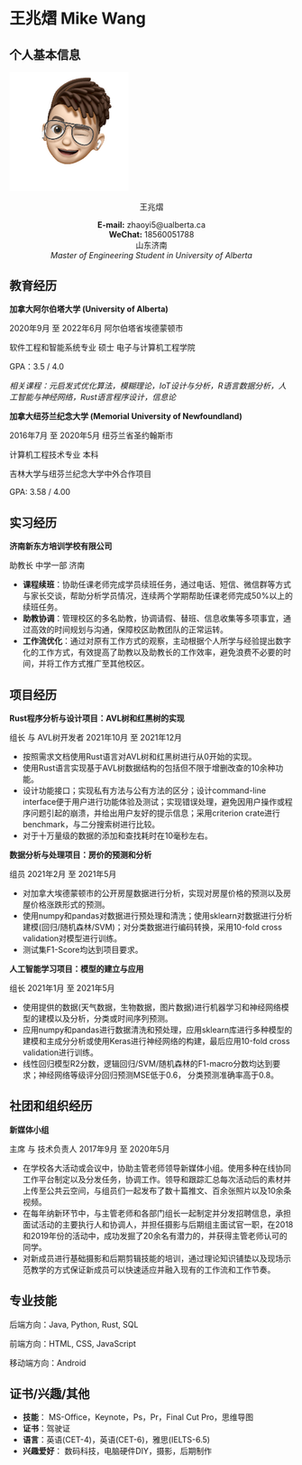 # 王兆熠 Mike Wang

## 个人基本信息



<img src="Memoji Avatar.png" alt="Memoji Avatar" style="zoom:50%;" />

<center> <p font-size="20px">
    王兆熠
    </p>  </center>

<center> <b>E-mail:</b> zhaoyi5@ualberta.ca</center>

<center> <b>WeChat:</b> 18560051788 </center>

<center> 山东济南 </center>

<center> <i>Master of Engineering Student in University of Alberta</i></center>

## 教育经历

**加拿大阿尔伯塔大学 (University of Alberta)** 

2020年9月 至 2022年6月	阿尔伯塔省埃德蒙顿市

软件工程和智能系统专业	硕士	电子与计算机工程学院

GPA：3.5 / 4.0

*相关课程：元启发式优化算法，模糊理论，IoT设计与分析，R语言数据分析，人工智能与神经网络，Rust语言程序设计，信息论*



**加拿大纽芬兰纪念大学 (Memorial University of Newfoundland)**

2016年7月 至 2020年5月	纽芬兰省圣约翰斯市

计算机工程技术专业	本科

吉林大学与纽芬兰纪念大学中外合作项目

GPA: 3.58 / 4.00

## 实习经历

**济南新东方培训学校有限公司**

助教长	中学一部	济南

- **课程续班**：协助任课老师完成学员续班任务，通过电话、短信、微信群等方式与家长交谈，帮助分析学员情况，连续两个学期帮助任课老师完成50%以上的续班任务。
- **助教协调**：管理校区的多名助教，协调请假、替班、信息收集等多项事宜，通过高效的时间规划与沟通，保障校区助教团队的正常运转。
- **工作流优化**：通过对原有工作方式的观察，主动根据个人所学与经验提出数字化的工作方式，有效提高了助教以及助教长的工作效率，避免浪费不必要的时间，并将工作方式推广至其他校区。

## 项目经历

**Rust程序分析与设计项目：AVL树和红黑树的实现**

组长 与 AVL树开发者	2021年10月 至 2021年12月

- 按照需求文档使用Rust语言对AVL树和红黑树进行从0开始的实现。
- 使用Rust语言实现基于AVL树数据结构的包括但不限于增删改查的10余种功能。
- 设计功能接口；实现私有方法与公有方法的区分；设计command-line interface便于用户进行功能体验及测试；实现错误处理，避免因用户操作或程序问题引起的崩溃，并给出用户友好的提示信息；采用criterion crate进行benchmark，与二分搜索树进行比较。
- 对于十万量级的数据的添加和查找耗时在10毫秒左右。

**数据分析与处理项目：房价的预测和分析**

组员	2021年2月 至 2021年5月

- 对加拿大埃德蒙顿市的公开房屋数据进行分析，实现对房屋价格的预测以及房屋价格涨跌形式的预测。
- 使用numpy和pandas对数据进行预处理和清洗；使用sklearn对数据进行分析建模(回归/随机森林/SVM)；对分类数据进行编码转换，采用10-fold cross validation对模型进行训练。
- 测试集F1-Score均达到项目要求。

**人工智能学习项目：模型的建立与应用**

组长	2021年1月 至 2021年5月

- 使用提供的数据(天气数据，生物数据，图片数据)进行机器学习和神经网络模型的建模以及分析，分类或时间序列预测。
- 应用numpy和pandas进行数据清洗和预处理，应用sklearn库进行多种模型的建模和主成分分析或使用Keras进行神经网络的构建，最后应用10-fold cross validation进行训练。
- 线性回归模型R2分数，逻辑回归/SVM/随机森林的F1-macro分数均达到要求；神经网络等级评分回归预测MSE低于0.6， 分类预测准确率高于0.8。

## 社团和组织经历

**新媒体小组**

主席 与 技术负责人	2017年9月 至 2020年5月

- 在学校各大活动或会议中，协助主管老师领导新媒体小组。使用多种在线协同工作平台制定以及分发任务，协调工作。领导和跟踪汇总每次活动后的素材并上传至公共云空间，与组员们一起发布了数十篇推文、百余张照片以及10余条视频。
- 在每年纳新环节中，与主管老师和各部门组长一起制定并分发招聘信息，承担面试活动的主要执行人和协调人，并担任摄影与后期组主面试官一职，在2018和2019年份的活动中，成功发掘了20余名有潜力的，并获得主管老师认可的同学。
- 对新成员进行基础摄影和后期剪辑技能的培训，通过理论知识铺垫以及现场示范教学的方式保证新成员可以快速适应并融入现有的工作流和工作节奏。

## 专业技能

后端方向：Java, Python, Rust, SQL

前端方向：HTML, CSS, JavaScript

移动端方向：Android

## 证书/兴趣/其他

- **技能**： MS-Office，Keynote，Ps，Pr，Final Cut Pro，思维导图
- **证书**：驾驶证
- **语言**：英语(CET-4)，英语(CET-6)，雅思(IELTS-6.5)
- **兴趣爱好**： 数码科技，电脑硬件DIY，摄影，后期制作